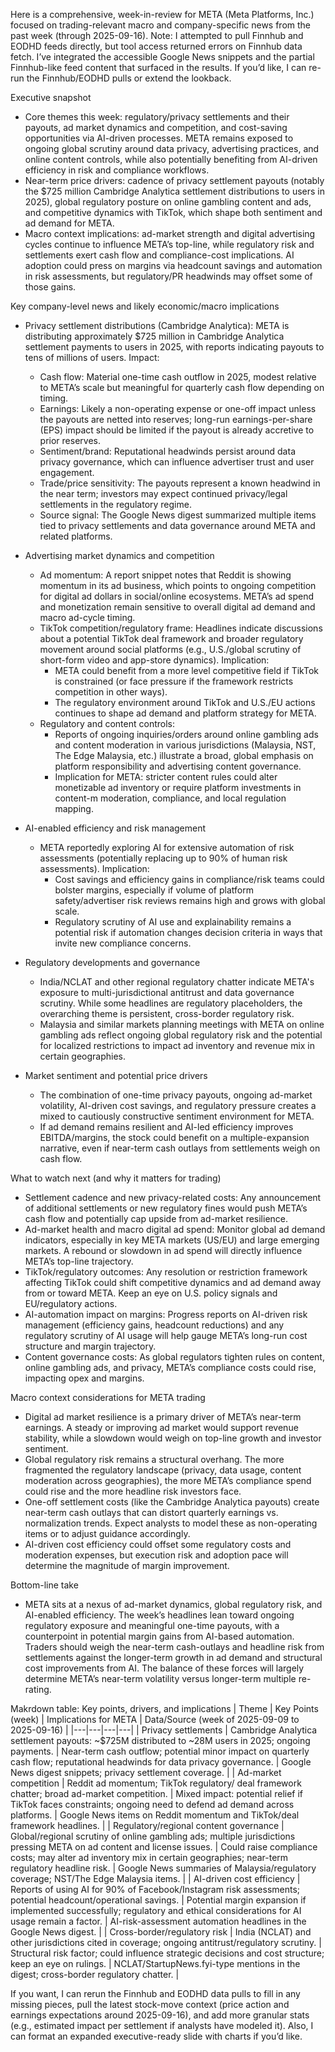Here is a comprehensive, week-in-review for META (Meta Platforms, Inc.) focused on trading-relevant macro and company-specific news from the past week (through 2025-09-16). Note: I attempted to pull Finnhub and EODHD feeds directly, but tool access returned errors on Finnhub data fetch. I’ve integrated the accessible Google News snippets and the partial Finnhub-like feed content that surfaced in the results. If you’d like, I can re-run the Finnhub/EODHD pulls or extend the lookback.

Executive snapshot
- Core themes this week: regulatory/privacy settlements and their payouts, ad market dynamics and competition, and cost-saving opportunities via AI-driven processes. META remains exposed to ongoing global scrutiny around data privacy, advertising practices, and online content controls, while also potentially benefiting from AI-driven efficiency in risk and compliance workflows.
- Near-term price drivers: cadence of privacy settlement payouts (notably the $725 million Cambridge Analytica settlement distributions to users in 2025), global regulatory posture on online gambling content and ads, and competitive dynamics with TikTok, which shape both sentiment and ad demand for META.
- Macro context implications: ad-market strength and digital advertising cycles continue to influence META’s top-line, while regulatory risk and settlements exert cash flow and compliance-cost implications. AI adoption could press on margins via headcount savings and automation in risk assessments, but regulatory/PR headwinds may offset some of those gains.

Key company-level news and likely economic/macro implications
- Privacy settlement distributions (Cambridge Analytica): META is distributing approximately $725 million in Cambridge Analytica settlement payments to users in 2025, with reports indicating payouts to tens of millions of users. Impact:
  - Cash flow: Material one-time cash outflow in 2025, modest relative to META’s scale but meaningful for quarterly cash flow depending on timing.
  - Earnings: Likely a non-operating expense or one-off impact unless the payouts are netted into reserves; long-run earnings-per-share (EPS) impact should be limited if the payout is already accretive to prior reserves.
  - Sentiment/brand: Reputational headwinds persist around data privacy governance, which can influence advertiser trust and user engagement.
  - Trade/price sensitivity: The payouts represent a known headwind in the near term; investors may expect continued privacy/legal settlements in the regulatory regime.
  - Source signal: The Google News digest summarized multiple items tied to privacy settlements and data governance around META and related platforms.

- Advertising market dynamics and competition
  - Ad momentum: A report snippet notes that Reddit is showing momentum in its ad business, which points to ongoing competition for digital ad dollars in social/online ecosystems. META’s ad spend and monetization remain sensitive to overall digital ad demand and macro ad-cycle timing.
  - TikTok competition/regulatory frame: Headlines indicate discussions about a potential TikTok deal framework and broader regulatory movement around social platforms (e.g., U.S./global scrutiny of short-form video and app-store dynamics). Implication:
    - META could benefit from a more level competitive field if TikTok is constrained (or face pressure if the framework restricts competition in other ways).
    - The regulatory environment around TikTok and U.S./EU actions continues to shape ad demand and platform strategy for META.
  - Regulatory and content controls:
    - Reports of ongoing inquiries/orders around online gambling ads and content moderation in various jurisdictions (Malaysia, NST, The Edge Malaysia, etc.) illustrate a broad, global emphasis on platform responsibility and advertising content governance.
    - Implication for META: stricter content rules could alter monetizable ad inventory or require platform investments in content-m moderation, compliance, and local regulation mapping.

- AI-enabled efficiency and risk management
  - META reportedly exploring AI for extensive automation of risk assessments (potentially replacing up to 90% of human risk assessments). Implication:
    - Cost savings and efficiency gains in compliance/risk teams could bolster margins, especially if volume of platform safety/advertiser risk reviews remains high and grows with global scale.
    - Regulatory scrutiny of AI use and explainability remains a potential risk if automation changes decision criteria in ways that invite new compliance concerns.

- Regulatory developments and governance
  - India/NCLAT and other regional regulatory chatter indicate META's exposure to multi-jurisdictional antitrust and data governance scrutiny. While some headlines are regulatory placeholders, the overarching theme is persistent, cross-border regulatory risk.
  - Malaysia and similar markets planning meetings with META on online gambling ads reflect ongoing global regulatory risk and the potential for localized restrictions to impact ad inventory and revenue mix in certain geographies.

- Market sentiment and potential price drivers
  - The combination of one-time privacy payouts, ongoing ad-market volatility, AI-driven cost savings, and regulatory pressure creates a mixed to cautiously constructive sentiment environment for META.
  - If ad demand remains resilient and AI-led efficiency improves EBITDA/margins, the stock could benefit on a multiple-expansion narrative, even if near-term cash outlays from settlements weigh on cash flow.

What to watch next (and why it matters for trading)
- Settlement cadence and new privacy-related costs: Any announcement of additional settlements or new regulatory fines would push META’s cash flow and potentially cap upside from ad-market resilience.
- Ad-market health and macro digital ad spend: Monitor global ad demand indicators, especially in key META markets (US/EU) and large emerging markets. A rebound or slowdown in ad spend will directly influence META’s top-line trajectory.
- TikTok/regulatory outcomes: Any resolution or restriction framework affecting TikTok could shift competitive dynamics and ad demand away from or toward META. Keep an eye on U.S. policy signals and EU/regulatory actions.
- AI-automation impact on margins: Progress reports on AI-driven risk management (efficiency gains, headcount reductions) and any regulatory scrutiny of AI usage will help gauge META’s long-run cost structure and margin trajectory.
- Content governance costs: As global regulators tighten rules on content, online gambling ads, and privacy, META’s compliance costs could rise, impacting opex and margins.

Macro context considerations for META trading
- Digital ad market resilience is a primary driver of META’s near-term earnings. A steady or improving ad market would support revenue stability, while a slowdown would weigh on top-line growth and investor sentiment.
- Global regulatory risk remains a structural overhang. The more fragmented the regulatory landscape (privacy, data usage, content moderation across geographies), the more META’s compliance spend could rise and the more headline risk investors face.
- One-off settlement costs (like the Cambridge Analytica payouts) create near-term cash outlays that can distort quarterly earnings vs. normalization trends. Expect analysts to model these as non-operating items or to adjust guidance accordingly.
- AI-driven cost efficiency could offset some regulatory costs and moderation expenses, but execution risk and adoption pace will determine the magnitude of margin improvement.

Bottom-line take
- META sits at a nexus of ad-market dynamics, global regulatory risk, and AI-enabled efficiency. The week’s headlines lean toward ongoing regulatory exposure and meaningful one-time payouts, with a counterpoint in potential margin gains from AI-based automation. Traders should weigh the near-term cash-outlays and headline risk from settlements against the longer-term growth in ad demand and structural cost improvements from AI. The balance of these forces will largely determine META’s near-term volatility versus longer-term multiple re-rating.

Makrdown table: Key points, drivers, and implications
| Theme | Key Points (week) | Implications for META | Data/Source (week of 2025-09-09 to 2025-09-16) |
|---|---|---|---|
| Privacy settlements | Cambridge Analytica settlement payouts: ~$725M distributed to ~28M users in 2025; ongoing payments. | Near-term cash outflow; potential minor impact on quarterly cash flow; reputational headwinds for data privacy governance. | Google News digest snippets; privacy settlement coverage. |
| Ad-market competition | Reddit ad momentum; TikTok regulatory/ deal framework chatter; broad ad-market competition. | Mixed impact: potential relief if TikTok faces constraints; ongoing need to defend ad demand across platforms. | Google News items on Reddit momentum and TikTok/deal framework headlines. |
| Regulatory/regional content governance | Global/regional scrutiny of online gambling ads; multiple jurisdictions pressing META on ad content and license issues. | Could raise compliance costs; may alter ad inventory mix in certain geographies; near-term regulatory headline risk. | Google News summaries of Malaysia/regulatory coverage; NST/The Edge Malaysia items. |
| AI-driven cost efficiency | Reports of using AI for 90% of Facebook/Instagram risk assessments; potential headcount/operational savings. | Potential margin expansion if implemented successfully; regulatory and ethical considerations for AI usage remain a factor. | AI-risk-assessment automation headlines in the Google News digest. |
| Cross-border/regulatory risk | India (NCLAT) and other jurisdictions cited in coverage; ongoing antitrust/regulatory scrutiny. | Structural risk factor; could influence strategic decisions and cost structure; keep an eye on rulings. | NCLAT/StartupNews.fyi-type mentions in the digest; cross-border regulatory chatter. |

If you want, I can rerun the Finnhub and EODHD data pulls to fill in any missing pieces, pull the latest stock-move context (price action and earnings expectations around 2025-09-16), and add more granular stats (e.g., estimated impact per settlement if analysts have modeled it). Also, I can format an expanded executive-ready slide with charts if you’d like.